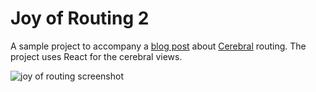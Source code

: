 # Joy of Routing 2

  A sample project to accompany a [blog post](http://bit.ly/29yR51I) about [Cerebral](http://www.cerebraljs.com) routing. The project uses React for the cerebral views.

  ![joy of routing screenshot](http://j.mp/2a9TeSS)
